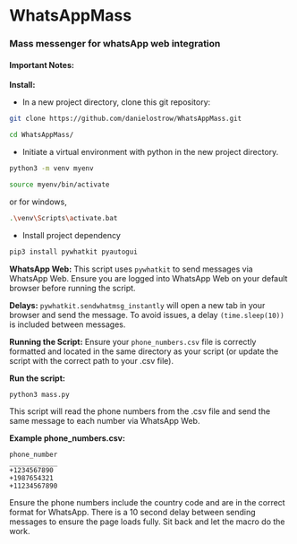# WhatsAppMass
### Mass messenger for whatsApp web integration
#### Important Notes:

**Install:**
* In a new project directory, clone this git repository:
```Bash
git clone https://github.com/danielostrow/WhatsAppMass.git
```
```Bash
cd WhatsAppMass/
```
* Initiate a virtual environment with python in the new project directory.
```Bash
python3 -m venv myenv
```
```Bash
source myenv/bin/activate
```
or for windows,
```Bash
.\venv\Scripts\activate.bat
```
* Install project dependency
```Bash
pip3 install pywhatkit pyautogui
```

**WhatsApp Web:** This script uses `pywhatkit` to send messages via WhatsApp Web. Ensure you are logged into WhatsApp Web on your default browser before running the script.

**Delays:** ``pywhatkit.sendwhatmsg_instantly`` will open a new tab in your browser and send the message. To avoid issues, a delay `(time.sleep(10))` is included between messages.

**Running the Script:**
Ensure your `phone_numbers.csv` file is correctly formatted and located in the same directory as your script (or update the script with the correct path to your .csv file).

**Run the script:**
```bash
python3 mass.py
```
This script will read the phone numbers from the .csv file and send the same message to each number via WhatsApp Web.

**Example phone_numbers.csv:**
```csv
phone_number
____________
+1234567890
+1987654321
+11234567890
```
Ensure the phone numbers include the country code and are in the correct format for WhatsApp. There is a 10 second delay between sending messages to ensure the page loads fully. Sit back and let the macro do the work.
